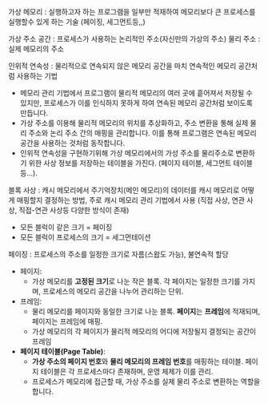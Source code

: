 가상 메모리 : 실행하고자 하는 프로그램을 일부만 적재하여 메모리보다 큰 프로세스를 실행할수 있게 하는 기술
(페이징, 세그먼트등,,)

가상 주소 공간 : 프로세스가 사용하는 논리적인 주소(자신만의 가상의 주소)
물리 주소         : 실제 메모리의 주소


인위적 연속성 : 물리적으로 연속되지 않은 메모리 공간을 마치 연속적인 메모리 공간처럼 사용하는 기법

- 메모리 관리 기법에서 프로그램이 물리적 메모리의 여러 곳에 흩어져서 저장될 수 있지만, 프로세스가 이를 인식하지 못하게 하여 연속된 메모리 공간처럼 보이도록 만듭니다.
- 가상 주소를 이용해 물리적 메모리의 위치를 추상화하고, 주소 변환을 통해 실제 물리 주소와 논리 주소 간의 매핑을 관리합니다. 이를 통해 프로그램은 연속된 메모리 공간을 사용하는 것처럼 동작합니다.
- 인위적 연속성을 구현하기위해 가상 메모리에서의 가성 주소를 물리주소로 변환하기 위한 사상 정보를 저장하는 테이블을 가진다. (페이지 테이블, 세그먼트 테이블 등...).


블록 사상 : 캐시 메모리에서 주기억장치(메인 메모리)의 데이터를 캐시 메모리로 어떻게 매핑할지 결정하는 방법, 주로 캐시 메모리 관리 기법에서 사용
(직접 사상, 연관 사상, 직접-연관 사상등 다양한 방식이 존재)

- 모든 블럭이 같은 크기 = 페이징
- 모든 블럭이 프로세스의 크기 = 세그먼테이션


 페이징 : 프로세스의  주소를 일정한 크기로 자름(스왑도 가능), 불연속적 할당
 
 - 페이지:
    - 가상 메모리를 **고정된 크기**로 나눈 작은 블록. 각 페이지는 일정한 크기를 가지며, 프로세스의 메모리 공간을 나누어 관리하는 단위.
- 프레임:
    - 물리 메모리를 페이지와 동일한 크기로 나눈 블록. **페이지**는 **프레임**에 적재되며, 페이지는 프레임에 매핑.
    - 가상 메모리의 각 페이지가 물리적 메모리의 어디에 저장될지 결정되는 공간이 프레임
- **페이지 테이블(Page Table)**:
    - **가상 주소의 페이지 번호**와 **물리 메모리의 프레임 번호**를 매핑하는 테이블. 페이지 테이블은 각 프로세스마다 존재하며, 운영 체제가 이를 관리.
    - 프로세스가 메모리에 접근할 때, 가상 주소를 실제 물리 주소로 변환하는 역할을 합니다.

